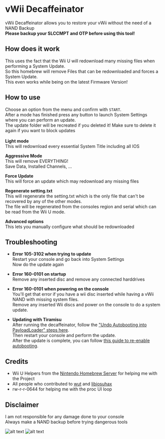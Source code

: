 # vWii Decaffeinator

vWii Decaffeinator allows you to restore your vWii without the need of a NAND Backup  
<b>Please backup your SLCCMPT and OTP before using this tool!</b>  

## How does it work
This uses the fact that the Wii U will redownload many missing files when performing a System Update.  
So this homebrew will remove Files that can be redownloaded and forces a System Update.  
This even works while being on the latest Firmware Version!

## How to use
Choose an option from the menu and confirm with `START`.  
After a mode has finished press any button to launch System Settings where you can perform an update.  
The update folder will be recreated if you deleted it! Make sure to delete it again if you want to block updates  
<br>
<b>Light mode</b>  
This will redownload every essential System Title including all IOS
<br>

<b>Aggressive Mode</b>  
This will remove EVERYTHING!  
Save Data, Installed Channels, ...
<br>

<b>Force Update</b>  
This will force an update which may redownload any missing files
<br>

<b>Regenerate setting.txt</b>  
This will regenerate the setting.txt which is the only file that can't be recovered by any of the other modes.  
The file will be regenerated from the consoles region and serial which can be read from the Wii U mode.
<br>

<b>Advanced options</b>  
This lets you manually configure what should be redownloaded

## Troubleshooting
* <b>Error 105-3102 when trying to update</b>  
    Restart your console and go back into System Settings  
    Now do the update again
* <b>Error 160-0101 on startup</b>  
    Remove any inserted disc and remove any connected harddrives

* <b>Error 160-0101 when powering on the console</b>  
    You'll get that error if you have a wii disc inserted while having a vWii NAND with missing system files.  
    Remove any inserted Wii discs and power on the console to do a system update.

* <b>Updating with Tiramisu</b>  
    After running the decaffeinator, follow the ["Undo Autobooting into PayloadLoader" steps here](https://wiiu.hacks.guide/#/uninstall-payloadloader?id=undo-autobooting-into-payloadloader).  
    Then restart your console and perform the update.  
    After the update is complete, you can follow [this guide to re-enable autobooting](https://wiiu.hacks.guide/#/tiramisu/autobooting).

## Credits
* Wii U Helpers from the [Nintendo Homebrew Server](https://discord.gg/C29hYvh) for helping me with the Project
* All people who contributed to [wut](https://github.com/devkitPro/wut) and [libiosuhax](https://github.com/wiiu-env/libiosuhax)
* rw-r-r-0644 for helping me with the proc UI loop

## Disclaimer
I am not responsible for any damage done to your console  
Always make a NAND backup before trying dangerous tools  

![alt text](https://i.imgur.com/L6UNR8j.jpg "Main Menu")
![alt text](https://i.imgur.com/vJxtJtM.jpg "Advanced Options")
